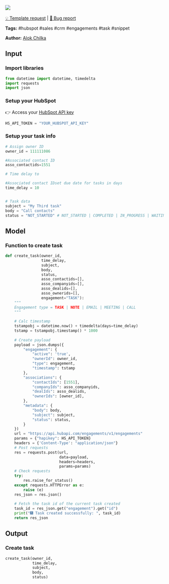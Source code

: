 <a href="https://app.naas.ai/user-redirect/naas/downloader?url=https://raw.githubusercontent.com/jupyter-naas/awesome-notebooks/master/HubSpot/HubSpot_Create_Task.ipynb" target="_parent"><img src="https://naasai-public.s3.eu-west-3.amazonaws.com/open_in_naas.svg"/></a><br><br><a href="https://github.com/jupyter-naas/awesome-notebooks/issues/new?assignees=&labels=&template=template-request.md&title=Tool+-+Action+of+the+notebook+">💡 Template request</a> | <a href="https://github.com/jupyter-naas/awesome-notebooks/issues/new?assignees=&labels=bug&template=bug_report.md&title=HubSpot+-+Create+Task:+Error+short+description">🚨 Bug report</a>

**Tags:** #hubspot #sales #crm #engagements #task #snippet

**Author:** [Alok Chilka](https://www.linkedin.com/in/calok64/)

## Input

### Import libraries


```python
from datetime import datetime, timedelta
import requests
import json
```

### Setup your HubSpot
👉 Access your [HubSpot API key](https://knowledge.hubspot.com/integrations/how-do-i-get-my-hubspot-api-key)


```python
HS_API_TOKEN = "YOUR_HUBSPOT_API_KEY" 
```

### Setup your task info


```python
# Assign owner ID
owner_id = 111111086

#Associated contact ID
asso_contactids=1551

# Time delay to

#Associated contact IDset due date for tasks in days
time_delay = 10


# Task data
subject = "My Third task"
body = "Call contacts"
status = "NOT_STARTED" # NOT_STARTED | COMPLETED | IN_PROGRESS | WAITING | DEFERRED
```

## Model

### Function to create task


```python
def create_task(owner_id,
                time_delay,
                subject,
                body,
                status,
                asso_contactids=[],
                asso_companyids=[],
                asso_dealids=[],
                asso_ownerids=[],
                engagement="TASK"):
    """
    Engagement type = TASK | NOTE | EMAIL | MEETING | CALL 
    """
    
    # Calc timestamp
    tstampobj = datetime.now() + timedelta(days=time_delay)
    tstamp = tstampobj.timestamp() * 1000
     
    # Create payload
    payload = json.dumps({
        "engagement": {
            "active": 'true',
            "ownerId": owner_id,
            "type": engagement,
            "timestamp": tstamp
        },
        "associations": {
            "contactIds": [1551],
            "companyIds": asso_companyids,
            "dealIds": asso_dealids,
            "ownerIds": [owner_id],
        },
        "metadata": {
            "body": body,
            "subject": subject,
            "status": status,
        }
    })
    url = "https://api.hubapi.com/engagements/v1/engagements"
    params = {"hapikey": HS_API_TOKEN}
    headers = {'Content-Type': "application/json"}
    # Post requests
    res = requests.post(url,
                        data=payload,
                        headers=headers,
                        params=params)
    # Check requests
    try:
        res.raise_for_status()
    except requests.HTTPError as e:
        raise (e)
    res_json = res.json()
    
    # Fetch the task id of the current task created
    task_id = res_json.get("engagement").get("id")
    print("🎆 Task created successfully: ", task_id)
    return res_json
```

## Output

### Create task


```python
create_task(owner_id,
            time_delay,
            subject,
            body,
            status)
```


```python

```

